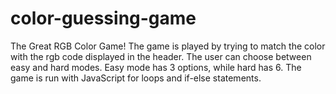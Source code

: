 # color-guessing-game
The Great RGB Color Game! The game is played by trying to match the color with the rgb code displayed in the header. The user can choose between easy and hard modes. Easy mode has 3 options, while hard has 6. The game is run with JavaScript for loops and if-else statements.
